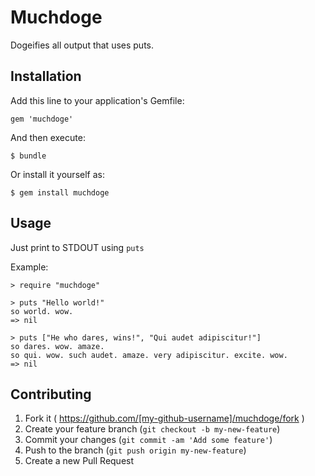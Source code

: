 # Muchdoge

Dogeifies all output that uses puts.

## Installation

Add this line to your application's Gemfile:

    gem 'muchdoge'

And then execute:

    $ bundle

Or install it yourself as:

    $ gem install muchdoge

## Usage

Just print to STDOUT using `puts`

Example:

    > require "muchdoge"

    > puts "Hello world!"
    so world. wow.
    => nil

    > puts ["He who dares, wins!", "Qui audet adipiscitur!"]
    so dares. wow. amaze.
	so qui. wow. such audet. amaze. very adipiscitur. excite. wow.
	=> nil

## Contributing

1. Fork it ( https://github.com/[my-github-username]/muchdoge/fork )
2. Create your feature branch (`git checkout -b my-new-feature`)
3. Commit your changes (`git commit -am 'Add some feature'`)
4. Push to the branch (`git push origin my-new-feature`)
5. Create a new Pull Request
